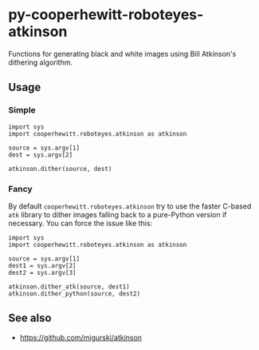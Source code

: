 # py-cooperhewitt-roboteyes-atkinson

Functions for generating black and white images using Bill Atkinson's dithering
algorithm.

## Usage

### Simple

	import sys
	import cooperhewitt.roboteyes.atkinson as atkinson

	source = sys.argv[1]
	dest = sys.argv[2]

	atkinson.dither(source, dest)

### Fancy

By default `cooperhewitt.roboteyes.atkinson` try to use the faster C-based `atk`
library to dither images falling back to a pure-Python version if necessary. You
can force the issue like this:

	import sys
	import cooperhewitt.roboteyes.atkinson as atkinson

	source = sys.argv[1]
	dest1 = sys.argv[2]
	dest2 = sys.argv[3]

	atkinson.dither_atk(source, dest1)
	atkinson.dither_python(source, dest2)

## See also

* https://github.com/migurski/atkinson
